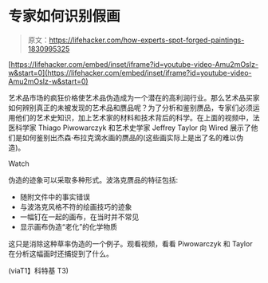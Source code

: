# 专家如何识别假画

> 原文：<https://lifehacker.com/how-experts-spot-forged-paintings-1830995325>

 [https://lifehacker.com/embed/inset/iframe?id=youtube-video-Amu2mOsIz-w&start=0](https://lifehacker.com/embed/inset/iframe?id=youtube-video-Amu2mOsIz-w&start=0) 

艺术品市场的疯狂价格使艺术品伪造成为一个潜在的高利润行业。那么艺术品买家如何辨别真正的未被发现的艺术品和赝品呢？为了分析和鉴别赝品，专家们必须运用他们的艺术史知识，加上艺术家的材料和技术背后的科学。在上面的视频中，法医科学家 Thiago Piwowarczyk 和艺术史学家 Jeffrey Taylor 向 Wired 展示了他们是如何鉴别出杰森·布拉克滴水画的赝品的(这些画实际上是出了名的难以伪造)。

Watch

伪造的迹象可以采取多种形式。波洛克赝品的特征包括:

*   随附文件中的事实错误
*   与波洛克风格不符的绘画技巧的迹象
*   一幅钉在一起的画布，在当时并不常见
*   显示画布伪造“老化”的化学物质

这只是消除这种草率伪造的一个例子。观看视频，看看 Piwowarczyk 和 Taylor 在分析这幅画时还捕捉到了什么。

(viaT1】科特基 T3)